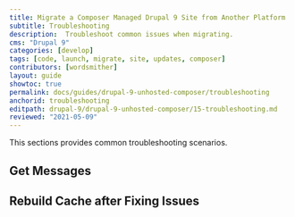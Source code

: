 ```yaml
---
title: Migrate a Composer Managed Drupal 9 Site from Another Platform
subtitle: Troubleshooting
description:  Troubleshoot common issues when migrating.
cms: "Drupal 9"
categories: [develop]
tags: [code, launch, migrate, site, updates, composer]
contributors: [wordsmither]
layout: guide
showtoc: true
permalink: docs/guides/drupal-9-unhosted-composer/troubleshooting
anchorid: troubleshooting
editpath: drupal-9/drupal-9-unhosted-composer/15-troubleshooting.md
reviewed: "2021-05-09"
---
```


This sections provides common troubleshooting scenarios.

## Get Messages

<Partial file="migrate/drupal-getmessage.md" />

## Rebuild Cache after Fixing Issues

<Partial file="migrate/drupal-rebuildcache.md" />

<Partial file="drupal-9/troubleshooting-drush.md" />

<Partial file="drupal-9/troubleshooting.md" />

